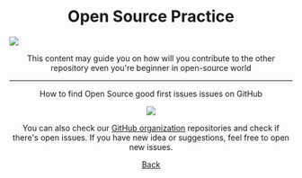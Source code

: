 <h1 align="center">Open Source Practice</h1>
<img src="https://user-images.githubusercontent.com/73097560/115834477-dbab4500-a447-11eb-908a-139a6edaec5c.gif">

<p align="center">This content may guide you on how will you contribute to the other repository even you're beginner in open-source world</p>

<hr />

<p align="center">How to find Open Source good first issues issues on GitHub</p>

<p align="center"><a href="https://www.youtube.com/watch?v=TAYFJZzCG3s" alt="eddiejaoude-video"><img src="https://img.youtube.com/vi/TAYFJZzCG3s/0.jpg"></a></p>

<p align="center">You can also check our <a href="https://github.com/SurPathHub">GitHub organization</a> repositories and check if there's open issues. If you have new idea or suggestions, feel free to open new issues.</p>

<p align="center">
<a href="https://github.com/SurPathHub/starter-kit">Back</a>
</p>
